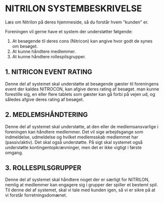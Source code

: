 # NITRILON SYSTEMBESKRIVELSE

Læs om Nitrilon på deres hjemmeside, så du forstår hvem "kunden" er.

Foreningen vil gerne have et system der understøtter følgende:

1. At besøgende til deres cons (Nitricon) kan angive hvor godt de synes om besøget.
2. At kunne håndtere medlemmer.
3. At kunne håndtere rollespilsgrupper.

## 1. NITRICON EVENT RATING

Denne del af systemet skal understøtte at besøgende gæster til foreningens event der kaldes NITROCON, kan afgive deres rating af besøget. man kunne forestille sig, en eller flere tablets som gæster kan gå forbi på vejen ud, og således afgive deres rating af besøget.

## 2. MEDLEMSHÅNDTERING

Denne del af systemet skal understøtte, at den eller de medlemsansvarlige i foreningen kan håndtere medlemmer. Det vil sige arbejdsgange som indmeldelse, udmeldelse og hvilket medlemsskab medlemmet har (passiv/aktiv). Det skal også understøtte. På sigt skal systemet også understøtte kontingentopkrævninger, men det er ikke vigtigt i første omgang.

## 3. ROLLESPILSGRUPPER

Denne del af systemet skal håndtere noget der er særligt for NITRILON, nemlig at medlemmer kan engagere sig i grupper der spiller et bestemt spil. Til denne del af systemet, skal vi tale med kunden igen, så vi er sikre på at vi forstår forretningsdomænet.

